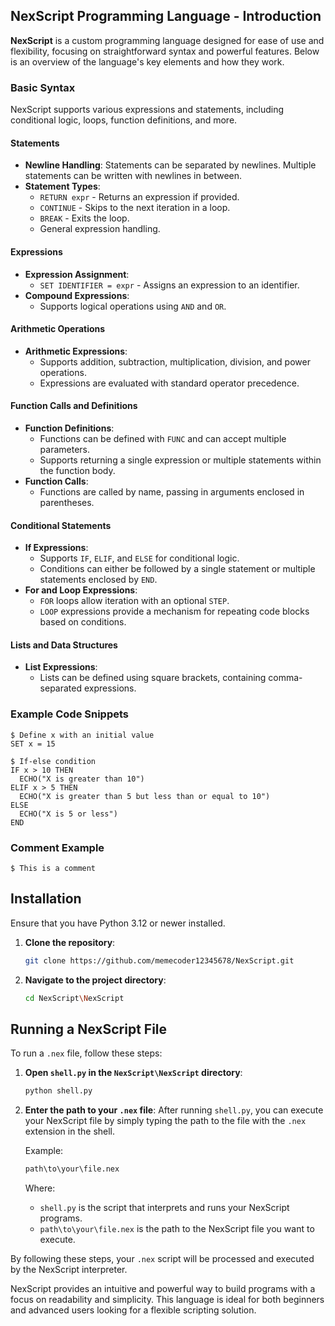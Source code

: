 ## NexScript Programming Language - Introduction

**NexScript** is a custom programming language designed for ease of use and flexibility, focusing on straightforward syntax and powerful features. Below is an overview of the language's key elements and how they work.

### Basic Syntax

NexScript supports various expressions and statements, including conditional logic, loops, function definitions, and more.

#### Statements
- **Newline Handling**: Statements can be separated by newlines. Multiple statements can be written with newlines in between.
- **Statement Types**: 
  - `RETURN expr` - Returns an expression if provided.
  - `CONTINUE` - Skips to the next iteration in a loop.
  - `BREAK` - Exits the loop.
  - General expression handling.

#### Expressions
- **Expression Assignment**: 
  - `SET IDENTIFIER = expr` - Assigns an expression to an identifier.
- **Compound Expressions**: 
  - Supports logical operations using `AND` and `OR`.

#### Arithmetic Operations
- **Arithmetic Expressions**: 
  - Supports addition, subtraction, multiplication, division, and power operations.
  - Expressions are evaluated with standard operator precedence.

#### Function Calls and Definitions
- **Function Definitions**: 
  - Functions can be defined with `FUNC` and can accept multiple parameters.
  - Supports returning a single expression or multiple statements within the function body.
- **Function Calls**: 
  - Functions are called by name, passing in arguments enclosed in parentheses.

#### Conditional Statements
- **If Expressions**: 
  - Supports `IF`, `ELIF`, and `ELSE` for conditional logic.
  - Conditions can either be followed by a single statement or multiple statements enclosed by `END`.
- **For and Loop Expressions**: 
  - `FOR` loops allow iteration with an optional `STEP`.
  - `LOOP` expressions provide a mechanism for repeating code blocks based on conditions.

#### Lists and Data Structures
- **List Expressions**: 
  - Lists can be defined using square brackets, containing comma-separated expressions.

### Example Code Snippets

```nexscript
$ Define x with an initial value
SET x = 15

$ If-else condition
IF x > 10 THEN
  ECHO("X is greater than 10")
ELIF x > 5 THEN
  ECHO("X is greater than 5 but less than or equal to 10")
ELSE
  ECHO("X is 5 or less")
END
```
### Comment Example

```nexscript
$ This is a comment
```

## Installation

Ensure that you have Python 3.12 or newer installed.

1. **Clone the repository**:
    ```sh
    git clone https://github.com/memecoder12345678/NexScript.git
    ```

2. **Navigate to the project directory**:
    ```sh
    cd NexScript\NexScript
    ```
## Running a NexScript File

To run a `.nex` file, follow these steps:

1. **Open `shell.py` in the `NexScript\NexScript` directory**:
    ```sh
    python shell.py
    ```

2. **Enter the path to your `.nex` file**:
    After running `shell.py`, you can execute your NexScript file by simply typing the path to the file with the `.nex` extension in the shell.

    Example:
    ```sh
    path\to\your\file.nex
    ```

    Where:
    - `shell.py` is the script that interprets and runs your NexScript programs.
    - `path\to\your\file.nex` is the path to the NexScript file you want to execute.

By following these steps, your `.nex` script will be processed and executed by the NexScript interpreter.


NexScript provides an intuitive and powerful way to build programs with a focus on readability and simplicity. This language is ideal for both beginners and advanced users looking for a flexible scripting solution.
